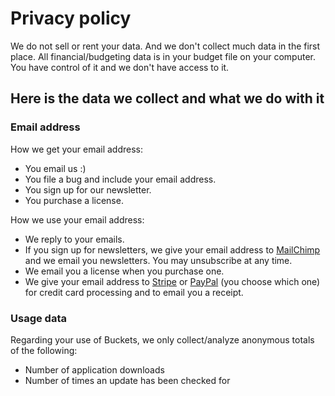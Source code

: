 # Privacy policy #

We do not sell or rent your data.  And we don't collect much data in the first place.  All financial/budgeting data is in your budget file on your computer.  You have control of it and we don't have access to it.

## Here is the data we collect and what we do with it ##

### Email address ###

How we get your email address:

- You email us :)
- You file a bug and include your email address.
- You sign up for our newsletter.
- You purchase a license.

How we use your email address:

- We reply to your emails.
- If you sign up for newsletters, we give your email address to [MailChimp](https://mailchimp.com/) and we email you newsletters. You may unsubscribe at any time.
- We email you a license when you purchase one.
- We give your email address to [Stripe](https://www.stripe.com) or [PayPal](https://www.paypal.com/) (you choose which one) for credit card processing and to email you a receipt.

### Usage data ###

Regarding your use of Buckets, we only collect/analyze anonymous totals of the following:

- Number of application downloads
- Number of times an update has been checked for
